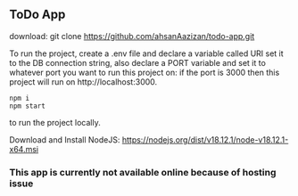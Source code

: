 ## ToDo App

download: git clone https://github.com/ahsanAazizan/todo-app.git

To run the project, create a .env file and declare a variable called URI set it to the DB connection string, also declare a PORT variable and set it to whatever port you want to run this project on: if the port is 3000 then this project will run on http://localhost:3000. 
```console 
npm i
npm start
```
to run the project locally.

Download and Install NodeJS: 
https://nodejs.org/dist/v18.12.1/node-v18.12.1-x64.msi


### This app is currently not available online because of hosting issue
